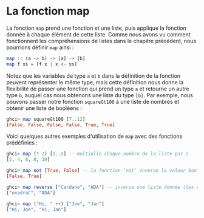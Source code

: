 # La fonction map

La fonction `map` prend une fonction et une liste, puis applique la fonction donnée à chaque élément de cette liste. Comme nous avons vu comment fonctionnent les compréhensions de listes dans le chapitre précédent, nous pourrions définir `map` ainsi :

```haskell
map :: (a -> b) -> [a] -> [b]
map f xs = [f x | x <- xs]
```

Notez que les variables de type `a` et `b` dans la définition de la fonction peuvent représenter le même type, mais cette définition nous donne la flexibilité de passer une fonction qui prend un type `a` et retourne un autre type `b`, auquel cas nous obtenons une liste du type `[b]`. Par exemple, nous pouvons passer notre fonction `squareGt100` à une liste de nombres et obtenir une liste de booléens :

```haskell
ghci> map squareGt100 [7..12]
[False, False, False, False, True, True]
```

Voici quelques autres exemples d'utilisation de `map` avec des fonctions prédéfinies :

```haskell
ghci> map (* 2) [1..5] -- multiplie chaque nombre de la liste par 2
[2, 4, 6, 8, 10]

ghci> map not [True, False] -- la fonction `not` inverse la valeur booléenne
[False, True]

ghci> map reverse ["Cardano", "ADA"] -- inverse une liste donnée (les chaînes sont des listes de caractères)
["onadraC", "ADA"]

ghci> map ("Hi, " ++) ["Joe", "Jan"]
["Hi, Joe", "Hi, Jan"]
```

